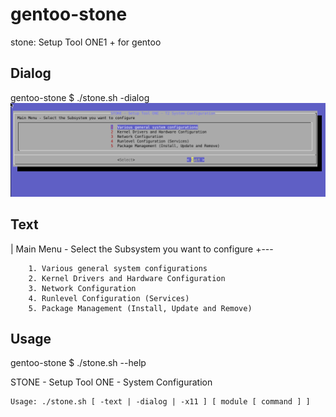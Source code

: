 # gentoo-stone
stone: Setup Tool ONE1 + for gentoo

## Dialog
gentoo-stone $ ./stone.sh -dialog
![dialog of stone](stone.png)

## Text
|  Main Menu - Select the Subsystem you want to configure
+---
```
    1. Various general system configurations
    2. Kernel Drivers and Hardware Configuration
    3. Network Configuration
    4. Runlevel Configuration (Services)
    5. Package Management (Install, Update and Remove)
```

## Usage
gentoo-stone $ ./stone.sh --help

STONE - Setup Tool ONE - System Configuration
```
Usage: ./stone.sh [ -text | -dialog | -x11 ] [ module [ command ] ]
```
